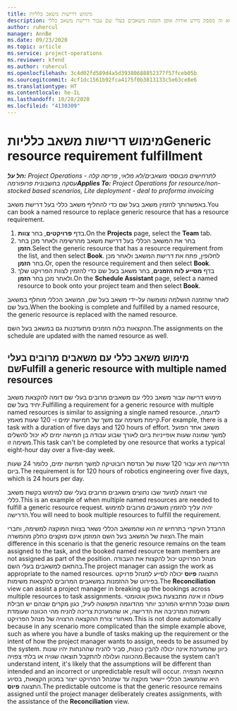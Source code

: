 ```yaml
---
title: מימוש דרישות משאב כלליות
description: נושא זה מספק מידע אודות אופן הזמנת משאבים בעלי שם עבור דרישת משאב כללי.
author: ruhercul
manager: AnnBe
ms.date: 09/23/2020
ms.topic: article
ms.service: project-operations
ms.reviewer: kfend
ms.author: ruhercul
ms.openlocfilehash: 3c4d02fd589d4a5d39380688852377f57fceb05b
ms.sourcegitcommit: 4cf1dc1561b92fca4175f0b3813133c5e63ce8e6
ms.translationtype: HT
ms.contentlocale: he-IL
ms.lasthandoff: 10/28/2020
ms.locfileid: "4130309"
---
```

# <a name="generic-resource-requirement-fulfillment"></a><span data-ttu-id="2a05c-103">מימוש דרישות משאב כלליות</span><span class="sxs-lookup"><span data-stu-id="2a05c-103">Generic resource requirement fulfillment</span></span>

<span data-ttu-id="2a05c-104">_**חל על:** Project Operations לתרחישים מבוססי משאבים/לא מלאי, פריסה קלה - עסקה בחשבונית פרופורמה_</span><span class="sxs-lookup"><span data-stu-id="2a05c-104">_**Applies To:** Project Operations for resource/non-stocked based scenarios, Lite deployment - deal to proforma invoicing_</span></span>

<span data-ttu-id="2a05c-105">באפשרותך להזמין משאב בעל שם כדי להחליף משאב כללי בעל דרישת משאב.</span><span class="sxs-lookup"><span data-stu-id="2a05c-105">You can book a named resource to replace generic resource that has a resource requirement.</span></span>

1. <span data-ttu-id="2a05c-106">בדף **פרויקטים**, בחר **צוות**.</span><span class="sxs-lookup"><span data-stu-id="2a05c-106">On the **Projects** page, select the **Team** tab.</span></span>
2. <span data-ttu-id="2a05c-107">בחר את המשאב הכללי בעל דרישת משאב מהרשימה ולאחר מכן בחר **הזמן**.</span><span class="sxs-lookup"><span data-stu-id="2a05c-107">Select the generic resource that has a resource requirement from the list, and then select **Book**.</span></span> <span data-ttu-id="2a05c-108">לחלופין, פתח את דרישת המשאב ולאחר מכן בחר **הזמן**.</span><span class="sxs-lookup"><span data-stu-id="2a05c-108">Or, open the resource requirement and then select **Book**.</span></span>
3. <span data-ttu-id="2a05c-109">בדף **מסייע לוח הזמנים**, בחר משאב בעל שם כדי להזמין לצוות הפרויקט שלך ולאחר מכן בחר **הזמן**.</span><span class="sxs-lookup"><span data-stu-id="2a05c-109">On the **Schedule Assistant** page, select a named resource to book onto your project team and then select **Book**.</span></span>

<span data-ttu-id="2a05c-110">לאחר שהזמנה הושלמה ומומשה על-ידי משאב בעל שם, המשאב הכללי מוחלף במשאב בעל שם.</span><span class="sxs-lookup"><span data-stu-id="2a05c-110">When the booking is complete and fulfilled by a named resource, the generic resource is replaced with the named resource.</span></span>

<span data-ttu-id="2a05c-111">ההקצאות בלוח הזמנים מתעדכנות גם במשאב בעל השם.</span><span class="sxs-lookup"><span data-stu-id="2a05c-111">The assignments on the schedule are updated with the named resource as well.</span></span>

## <a name="fulfill-a-generic-resource-with-multiple-named-resources"></a><span data-ttu-id="2a05c-112">מימוש משאב כללי עם משאבים מרובים בעלי שם</span><span class="sxs-lookup"><span data-stu-id="2a05c-112">Fulfill a generic resource with multiple named resources</span></span>
<span data-ttu-id="2a05c-113">מימוש דרישה עבור משאב כללי עם משאבים מרובים בעלי שם דומה להקצאת משאב יחיד בעל שם.</span><span class="sxs-lookup"><span data-stu-id="2a05c-113">Fulfilling a requirement for a generic resource with multiple named resources is similar to assigning a single named resource.</span></span> <span data-ttu-id="2a05c-114">לדוגמה, קיימת משימה עם משך של חמישה ימים ו- 120 שעות מאמץ.</span><span class="sxs-lookup"><span data-stu-id="2a05c-114">For example, there is a task with a duration of five days and 120 hours of effort.</span></span> <span data-ttu-id="2a05c-115">משאב אחד הפועל למשך שמונה שעות אופייניות ביום לאורך שבוע עבודה בן חמישה ימים לא יכול להשלים משימה זו.</span><span class="sxs-lookup"><span data-stu-id="2a05c-115">This task can't be completed by one resource that works a typical eight-hour day over a five-day week.</span></span> 

<span data-ttu-id="2a05c-116">הדרישה היא עבור 120 שעות של הנדסת רובוטיקה למשך חמישה ימים, כלומר 24 שעות ביום.</span><span class="sxs-lookup"><span data-stu-id="2a05c-116">The requirement is for 120 hours of robotics engineering over five days, which is 24 hours per day.</span></span>

<span data-ttu-id="2a05c-117">זוהי דוגמה למועד שבו נחוצים משאבים מרובים בעלי שם למימוש בקשת משאב כללי.</span><span class="sxs-lookup"><span data-stu-id="2a05c-117">This is an example of when multiple named resources are needed to fulfill a generic resource request.</span></span> <span data-ttu-id="2a05c-118">יהיה עליך להזמין משאבים מרובים למימוש הדרישה.</span><span class="sxs-lookup"><span data-stu-id="2a05c-118">You will need to book multiple resources to fulfill the requirement.</span></span>

<span data-ttu-id="2a05c-119">ההבדל העיקרי בתרחיש זה הוא שהמשאב הכללי נשאר בצוות המוקצה למשימה, וחברי הצוות של המשאב בעל השם המוזמן אינם מוקצים כחלק מהמשרה.</span><span class="sxs-lookup"><span data-stu-id="2a05c-119">The main difference in this scenario is that the generic resource remains on the team assigned to the task, and the booked named resource team members are not assigned as part of the position.</span></span> <span data-ttu-id="2a05c-120">מנהל הפרויקט יכול להקצות את העבודה בהתאם למשאבים בעלי השם.</span><span class="sxs-lookup"><span data-stu-id="2a05c-120">The project manager can assign the work as appropriate to the named resources.</span></span> <span data-ttu-id="2a05c-121">התצוגה **פיוס** יכולה לסייע למנהל פרויקט בפירוט של ההזמנות במשאבים המרובים להקצאות משימות.</span><span class="sxs-lookup"><span data-stu-id="2a05c-121">The **Reconciliation** view can assist a project manager in breaking up the bookings across multiple resources to task assignments.</span></span> <span data-ttu-id="2a05c-122">פעולה זו אינה מתבצעת באופן אוטומטי משום שבכל תרחיש המורכב יותר מהדוגמה הפשוטה לעיל, כגון מקרים שבהם יש חבילת משימות המרכיבה את הדרישה, או שהמערכת צריכה להניח מהי הכוונה שעומדת מאחורי צורת ההקצאה הרצויה של מנהל הפרויקט.</span><span class="sxs-lookup"><span data-stu-id="2a05c-122">This is not done automatically because in any scenario more complicated than the simple example above, such as where you have a bundle of tasks making up the requirement or the intent of how the project manager wants to assign, needs to be assumed by the system.</span></span> <span data-ttu-id="2a05c-123">כיוון שהמערכת אינה יכולה להבין כוונות, סביר להניח שההנחות יהיו שונות מהכוונה ועלולה להתקבל תוצאה שגויה או בלתי צפויה.</span><span class="sxs-lookup"><span data-stu-id="2a05c-123">Because the system can't understand intent, it's likely that the assumptions will be different than intended and an incorrect or unpredictable result will occur.</span></span> <span data-ttu-id="2a05c-124">התוצאה הצפויה היא שהמשאב הכללי יישאר מוקצה עד שמנהל הפרויקט ייצור במכוון הקצאות, בסיוע התצוגה **פיוס**.</span><span class="sxs-lookup"><span data-stu-id="2a05c-124">The predictable outcome is that the generic resource remains assigned until the project manager deliberately creates assignments, with the assistance of the **Reconciliation** view.</span></span>


